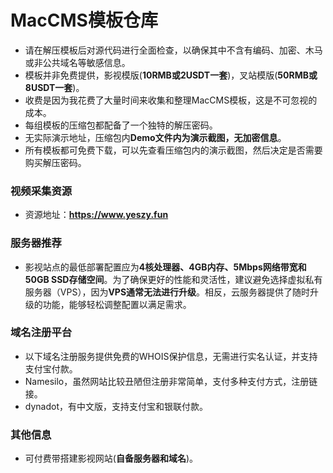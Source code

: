 # MacCMS模板仓库
- 请在解压模板后对源代码进行全面检查，以确保其中不含有编码、加密、木马或非公共域名等敏感信息。
- 模板并非免费提供，影视模版(**10RMB或2USDT一套**)，叉站模版(**50RMB或8USDT一套**)。
- 收费是因为我花费了大量时间来收集和整理MacCMS模板，这是不可忽视的成本。
- 每组模板的压缩包都配备了一个独特的解压密码。
- 无实际演示地址，压缩包内**Demo文件内为演示截图，无加密信息**。
- 所有模板都可免费下载，可以先查看压缩包内的演示截图，然后决定是否需要购买解压密码。

### 视频采集资源
- 资源地址：**https://www.yeszy.fun**

### 服务器推荐
- 影视站点的最低部署配置应为**4核处理器、4GB内存、5Mbps网络带宽和50GB SSD存储空间**。为了确保更好的性能和灵活性，建议避免选择虚拟私有服务器（VPS），因为**VPS通常无法进行升级**。相反，云服务器提供了随时升级的功能，能够轻松调整配置以满足需求。

### 域名注册平台
- 以下域名注册服务提供免费的WHOIS保护信息，无需进行实名认证，并支持支付宝付款。
- Namesilo，虽然网站比较丑陋但注册非常简单，支付多种支付方式，注册链接。
- dynadot，有中文版，支持支付宝和银联付款。
  
### 其他信息
- 可付费带搭建影视网站(**自备服务器和域名**)。
